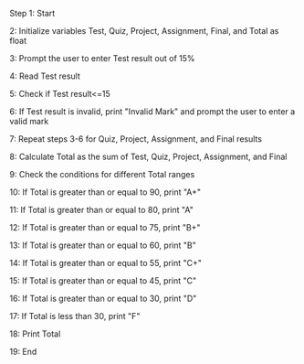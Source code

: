 Step 1: Start

 2: Initialize variables Test, Quiz, Project, Assignment, Final, and Total as float

 3: Prompt the user to enter Test result out of 15%

 4: Read Test result

 5: Check if Test result<=15

 6: If Test result is invalid, print "Invalid Mark" and prompt the user to enter a valid mark

 7: Repeat steps 3-6 for Quiz, Project, Assignment, and Final results

 8: Calculate Total as the sum of Test, Quiz, Project, Assignment, and Final

 9: Check the conditions for different Total ranges

 10: If Total is greater than or equal to 90, print "A+"

 11: If Total is greater than or equal to 80, print "A"

 12: If Total is greater than or equal to 75, print "B+"

 13: If Total is greater than or equal to 60, print "B"

 14: If Total is greater than or equal to 55, print "C+"

 15: If Total is greater than or equal to 45, print "C"

 16: If Total is greater than or equal to 30, print "D"

 17: If Total is less than 30, print "F"

 18: Print Total

 19: End 
